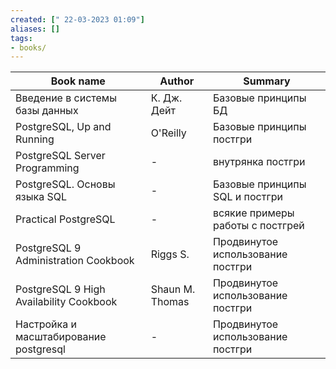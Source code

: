 ```yaml
---
created: [" 22-03-2023 01:09"]
aliases: []
tags:
- books/
---
```


| Book name                               | Author          | Summary                           |
| --------------------------------------- | --------------- | --------------------------------- |
| Введение в системы базы данных          | К. Дж. Дейт     | Базовые принципы БД               |
| PostgreSQL, Up and Running              | O'Reilly        | Базовые принципы постгри          |
| PostgreSQL Server Programming           | -               | внутрянка постгри                 |
| PostgreSQL. Основы языка SQL            | -               | Базовые принципы SQL и постгри    |
| Practical PostgreSQL                    | -               | всякие примеры работы с постгрей  |
| PostgreSQL 9 Administration Cookbook    | Riggs S.        | Продвинутое использование постгри |
| PostgreSQL 9 High Availability Cookbook | Shaun M. Thomas | Продвинутое использование постгри |
| Настройка и масштабирование postgresql  | -               | Продвинутое использование постгри |                                        |                 |                                   |
